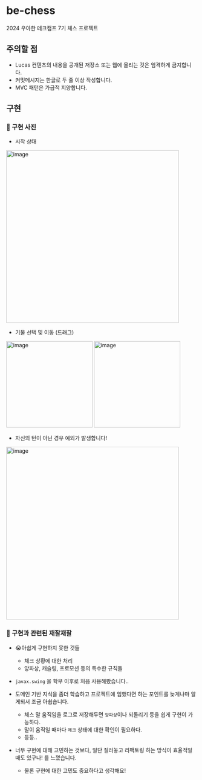 # be-chess

2024 우아한 테크캠프 7기 체스 프로젝트

## 주의할 점

- Lucas 컨텐츠의 내용을 공개된 저장소 또는 웹에 올리는 것은 엄격하게 금지합니다.
- 커밋메시지는 한글로 두 줄 이상 작성합니다.
- MVC 패턴은 가급적 지양합니다.

## 구현

### 📸 구현 사진

- 시작 상태

<img width="456" alt="image" src="https://github.com/tidavid1/java-chess/assets/85854384/d7b5afc9-425f-4501-9522-5d3ab0a21971">

- 기물 선택 및 이동 (드래그)

<img width="228" alt="image" src="https://github.com/tidavid1/java-chess/assets/85854384/4dbdfe04-f827-43a5-a89f-80285c8d70d4">
<img width="228" alt="image" src="https://github.com/tidavid1/java-chess/assets/85854384/88d742d9-7a97-46cd-aa92-a20e6e3fdea6">

- 자신의 턴이 아닌 경우 예외가 발생합니다!

<img width="456" alt="image" src="https://github.com/tidavid1/java-chess/assets/85854384/a5ef60c0-3a94-49af-a7b1-87b18ce8855f">

### 📢 구현과 관련된 재잘재잘

- 😭아쉽게 구현하지 못한 것들

    - 체크 상황에 대한 처리
    - 앙파상, 캐슬링, 프로모션 등의 특수한 규칙들


- `javax.swing` 을 학부 이후로 처음 사용해봤습니다..
- 도메인 기반 지식을 좀더 학습하고 프로젝트에 임했다면 하는 포인트를 늦게나마 알게되서 조금 아쉽습니다.

    - 체스 말 움직임을 로그로 저장해두면 `앙파상`이나 되돌리기 등을 쉽게 구현이 가능하다.
    - 말이 움직일 때마다 `체크` 상태에 대한 확인이 필요하다.
    - 등등..

- 너무 구현에 대해 고민하는 것보다, 일단 질러놓고 리팩토링 하는 방식이 효율적일 때도 있구나! 를 느꼈습니다.

    - 물론 구현에 대한 고민도 중요하다고 생각해요!
